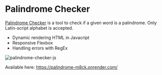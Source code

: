 # Palindrome Checker

[Palindrome Checker](https://palindrome-m8ck.onrender.com/) is a tool to check if a given word is a palindrome.
Only Latin-script alphabet is accepted.

- Dynamic rendering HTML in Javacript
- Responsive Flexbox
- Handling errors with RegEx

![palindrome-checker-js](https://i.ibb.co/3CLwsCT/palindrome-checker.png)

Available here: https://palindrome-m8ck.onrender.com/

